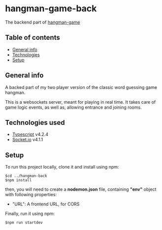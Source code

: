 # hangman-game-back 

The backend part of [hangman-game](https://github.com/Wodorek/hangman-game)

## Table of contents

- [General info](#general-info)
- [Technologies](#technologies)
- [Setup](#setup)

## General info

A backed part of my two player version of the classic word guessing game hangman.

This is a websockets server, meant for playing in real time.
It takes care of game logic events, as well as, allowing entrance and joining rooms.

## Technologies used

- [Typescript](https://github.com/microsoft/TypeScript) v4.2.4
- [Socket.io](https://github.com/socketio/socket.io) v4.1.1

## Setup

To run this project locally, clone it and install using npm:

```
$cd ../hangman-back
$npm install
```

then, you will need to create a **nodemon.json** file, containing **"env"** object with following properties:

- "URL": A frontend URL, for CORS

Finally, run it using npm:

```
$npm run startdev
```
